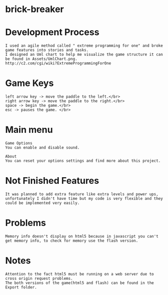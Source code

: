 # brick-breaker

# Development Process
    I used an agile method called "	extreme programming for one" and broke game features into stories and tasks.
    I designed an Uml chart to help me visualize the game structure it can be found in Assets/UmlChart.png.
    http://c2.com/cgi/wiki?ExtremeProgrammingForOne
	
# Game Keys
    left arrow key -> move the paddle to the left.</br>
    right arrow key -> move the paddle to the right.</br>
    space -> begin the game.</br>
    esc -> pauses the game. </br>

# Main menu
    Game Options
    You can enable and disable sound.

    About
    You can reset your options settings and find more about this project.

# Not Finished Features
    It was planned to add extra feature like extra levels and power ups, unfortunately I didn't have time but my code is very flexible and they could be implemented very easily.

# Problems
    Memory info doesn't display on html5 because in javascript you can't get memory info, to check for memory use the flash version.

# Notes
    Attention to the fact html5 must be running on a web server due to cross origin request problems.
    The both versions of the game(html5 and flash) can be found in the Export folder.
